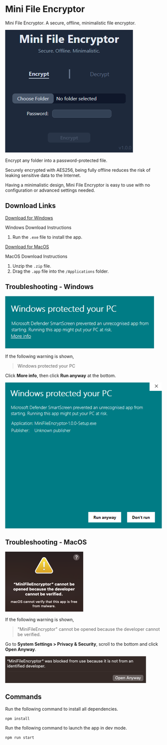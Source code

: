 # Mini File Encryptor

Mini File Encryptor. A secure, offline, minimalistic file encryptor.

![Screenshot](images/screenshot.png)

Encrypt any folder into a password-protected file.

Securely encrypted with AES256, being fully offline reduces the risk of leaking sensitive data to the Internet.

Having a minimalistic design, Mini File Encryptor is easy to use with no configuration or advanced settings needed.

## Download Links

[Download for Windows](https://github.com/gjtiquia/mini-file-encryptor/releases/download/v1.0.2/MiniFileEncryptor-1.0.2-Setup.exe)

Windows Download Instructions

1. Run the `.exe` file to install the app.

[Download for MacOS](https://github.com/gjtiquia/mini-file-encryptor/releases/download/v1.0.2/MiniFileEncryptor-darwin-x64-1.0.2.zip)

MacOS Download Instructions

1. Unzip the `.zip` file.
2. Drag the `.app` file into the `/Applications` folder.

## Troubleshooting - Windows

![Windows - Windows protected your PC warning](images/windows-unrecognizedapp.png)

If the following warning is shown,

> Windows protected your PC

Click __More info__, then click __Run anyway__ at the bottom.

![Windows - Run Anyway](images/windows-runanyway.png)

## Troubleshooting - MacOS

![MacOS - Developer cannot be verified warning](images/macos-cannotverify.png)

If the following warning is shown,

> "MiniFileEncryptor" cannot be opened because the developer cannot be verified.

Go to __System Settings > Privacy & Security__, scroll to the bottom and click __Open Anyway__.

![MacOS - Open Anyway](images/macos-openanyway.png)

## Commands

Run the following command to install all dependencies.

```bash
npm install
```

Run the following command to launch the app in dev mode.

```bash
npm run start
```
